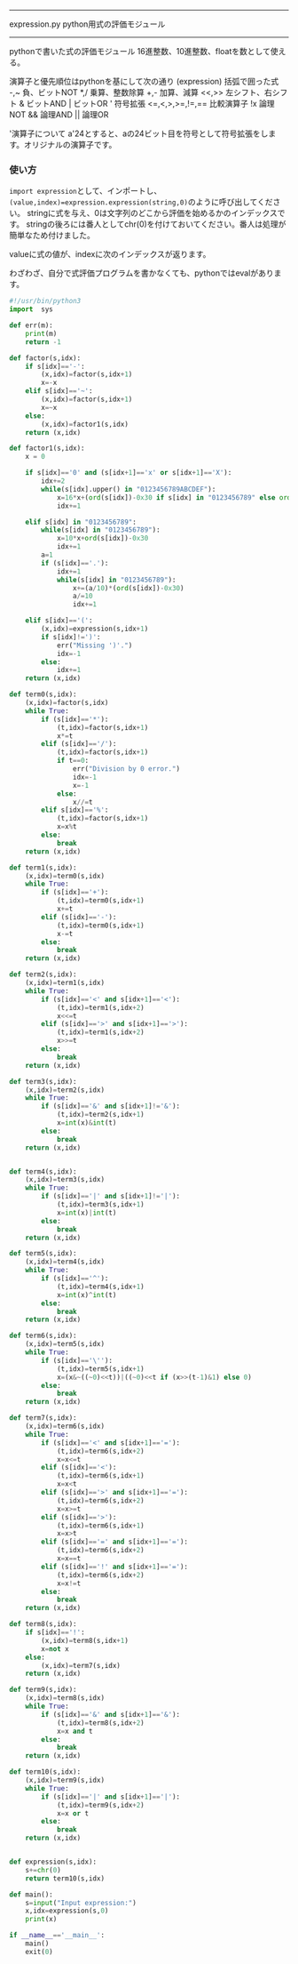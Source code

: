 


**************************************************


expression.py python用式の評価モジュール


**************************************************


pythonで書いた式の評価モジュール
16進整数、10進整数、floatを数として使える。

演算子と優先順位はpythonを基にして次の通り
(expression)            括弧で囲った式
-,~                     負、ビットNOT
*,/                     乗算、整数除算
+,-                     加算、減算
<<,>>                   左シフト、右シフト
&                       ビットAND
|                       ビットOR
'                       符号拡張
<=,<,>,>=,!=,==         比較演算子
!x                      論理NOT
&&                      論理AND
||                      論理OR

'演算子について
a'24とすると、aの24ビット目を符号として符号拡張をします。オリジナルの演算子です。

### 使い方

`import expression`として、インポートし、
`(value,index)=expression.expression(string,0)`のように呼び出してください。
stringに式を与え、0は文字列のどこから評価を始めるかのインデックスです。
stringの後ろには番人としてchr(0)を付けておいてください。番人は処理が簡単なため付けました。

valueに式の値が、indexに次のインデックスが返ります。

わざわざ、自分で式評価プログラムを書かなくても、pythonではevalがあります。

```expression.py
#!/usr/bin/python3
import  sys

def err(m):
    print(m)
    return -1

def factor(s,idx):
    if s[idx]=='-':
        (x,idx)=factor(s,idx+1)
        x=-x
    elif s[idx]=='~':
        (x,idx)=factor(s,idx+1)
        x=~x
    else:
        (x,idx)=factor1(s,idx)
    return (x,idx)

def factor1(s,idx):
    x = 0

    if s[idx]=='0' and (s[idx+1]=='x' or s[idx+1]=='X'):
        idx+=2
        while(s[idx].upper() in "0123456789ABCDEF"):
            x=16*x+(ord(s[idx])-0x30 if s[idx] in "0123456789" else ord(s[idx].upper())-0x41+10 )
            idx+=1

    elif s[idx] in "0123456789":
        while(s[idx] in "0123456789"):
            x=10*x+ord(s[idx])-0x30
            idx+=1
        a=1
        if (s[idx]=='.'):
            idx+=1
            while(s[idx] in "0123456789"):
                x+=(a/10)*(ord(s[idx])-0x30)
                a/=10
                idx+=1

    elif s[idx]=='(':
        (x,idx)=expression(s,idx+1)
        if s[idx]!=')':
            err("Missing ')'.")
            idx=-1
        else:
            idx+=1
    return (x,idx)

def term0(s,idx):
    (x,idx)=factor(s,idx)
    while True:
        if (s[idx]=='*'):
            (t,idx)=factor(s,idx+1)
            x*=t
        elif (s[idx]=='/'):
            (t,idx)=factor(s,idx+1)
            if t==0:
                err("Division by 0 error.")
                idx=-1
                x=-1
            else:
                x//=t
        elif s[idx]=='%':
            (t,idx)=factor(s,idx+1)
            x=x%t
        else:
            break
    return (x,idx)

def term1(s,idx):
    (x,idx)=term0(s,idx)
    while True:
        if (s[idx]=='+'):
            (t,idx)=term0(s,idx+1)
            x+=t
        elif (s[idx]=='-'):
            (t,idx)=term0(s,idx+1)
            x-=t
        else:
            break
    return (x,idx)

def term2(s,idx):
    (x,idx)=term1(s,idx)
    while True:
        if (s[idx]=='<' and s[idx+1]=='<'):
            (t,idx)=term1(s,idx+2)
            x<<=t
        elif (s[idx]=='>' and s[idx+1]=='>'):
            (t,idx)=term1(s,idx+2)
            x>>=t
        else:
            break
    return (x,idx)

def term3(s,idx):
    (x,idx)=term2(s,idx)
    while True:
        if (s[idx]=='&' and s[idx+1]!='&'):
            (t,idx)=term2(s,idx+1)
            x=int(x)&int(t)
        else:
            break
    return (x,idx)


def term4(s,idx):
    (x,idx)=term3(s,idx)
    while True:
        if (s[idx]=='|' and s[idx+1]!='|'):
            (t,idx)=term3(s,idx+1)
            x=int(x)|int(t)
        else:
            break
    return (x,idx)

def term5(s,idx):
    (x,idx)=term4(s,idx)
    while True:
        if (s[idx]=='^'):
            (t,idx)=term4(s,idx+1)
            x=int(x)^int(t)
        else:
            break
    return (x,idx)

def term6(s,idx):
    (x,idx)=term5(s,idx)
    while True:
        if (s[idx]=='\''):
            (t,idx)=term5(s,idx+1)
            x=(x&~((~0)<<t))|((~0)<<t if (x>>(t-1)&1) else 0)
        else:
            break
    return (x,idx)

def term7(s,idx):
    (x,idx)=term6(s,idx)
    while True:
        if (s[idx]=='<' and s[idx+1]=='='):
            (t,idx)=term6(s,idx+2)
            x=x<=t
        elif (s[idx]=='<'):
            (t,idx)=term6(s,idx+1)
            x=x<t
        elif (s[idx]=='>' and s[idx+1]=='='):
            (t,idx)=term6(s,idx+2)
            x=x>=t
        elif (s[idx]=='>'):
            (t,idx)=term6(s,idx+1)
            x=x>t
        elif (s[idx]=='=' and s[idx+1]=='='):
            (t,idx)=term6(s,idx+2)
            x=x==t
        elif (s[idx]=='!' and s[idx+1]=='='):
            (t,idx)=term6(s,idx+2)
            x=x!=t
        else:
            break
    return (x,idx)

def term8(s,idx):
    if s[idx]=='!':
        (x,idx)=term8(s,idx+1)
        x=not x
    else:
        (x,idx)=term7(s,idx)
    return (x,idx)

def term9(s,idx):
    (x,idx)=term8(s,idx)
    while True:
        if (s[idx]=='&' and s[idx+1]=='&'):
            (t,idx)=term8(s,idx+2)
            x=x and t
        else:
            break
    return (x,idx)

def term10(s,idx):
    (x,idx)=term9(s,idx)
    while True:
        if (s[idx]=='|' and s[idx+1]=='|'):
            (t,idx)=term9(s,idx+2)
            x=x or t
        else:
            break
    return (x,idx)


def expression(s,idx):
    s+=chr(0)
    return term10(s,idx)

def main():
    s=input("Input expression:")
    x,idx=expression(s,0)
    print(x)

if __name__=='__main__':
    main()
    exit(0)

```

